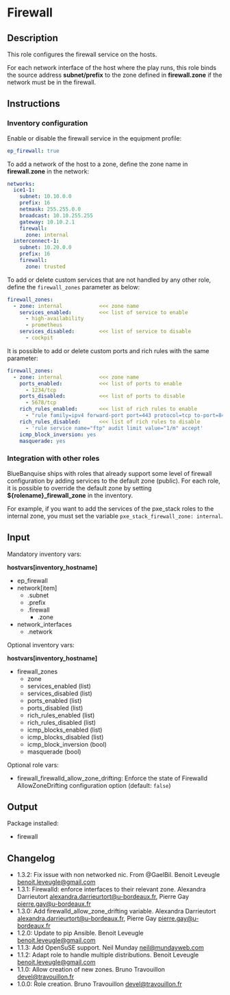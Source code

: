 # Firewall

## Description

This role configures the firewall service on the hosts.

For each network interface of the host where the play runs, this role binds the
source address **subnet/prefix** to the zone defined in **firewall.zone** if
the network must be in the firewall.

## Instructions

### Inventory configuration

Enable or disable the firewall service in the equipment profile:

```yaml
ep_firewall: true
```

To add a network of the host to a zone, define the zone name in
**firewall.zone** in the network:

```yaml
networks:
  ice1-1:
    subnet: 10.10.0.0
    prefix: 16
    netmask: 255.255.0.0
    broadcast: 10.10.255.255
    gateway: 10.10.2.1
    firewall:
      zone: internal
  interconnect-1:
    subnet: 10.20.0.0
    prefix: 16
    firewall:
      zone: trusted
```

To add or delete custom services that are not handled by any other role, define
the `firewall_zones` parameter as below:

```yaml
firewall_zones:
  - zone: internal            <<< zone name
    services_enabled:         <<< list of service to enable
      - high-availability
      - prometheus
    services_disabled:        <<< list of service to disable
      - cockpit
```

It is possible to add or delete custom ports and rich rules with the same
parameter:

```yaml
firewall_zones:
  - zone: internal            <<< zone name
    ports_enabled:            <<< list of ports to enable
      - 1234/tcp
    ports_disabled:           <<< list of ports to disable
      - 5678/tcp
    rich_rules_enabled:       <<< list of rich rules to enable
      - "rule family=ipv4 forward-port port=443 protocol=tcp to-port=8443"
    rich_rules_disabled:      <<< list of rich rules to disable
      - 'rule service name="ftp" audit limit value="1/m" accept'
    icmp_block_inversion: yes
    masquerade: yes
```

### Integration with other roles

BlueBanquise ships with roles that already support some level of firewall
configuration by adding services to the default zone (public). For each role,
it is possible to override the default zone by setting
**${rolename}_firewall_zone** in the inventory.

For example, if you want to add the services of the pxe_stack roles to the
internal zone, you must set the variable `pxe_stack_firewall_zone: internal`.

## Input

Mandatory inventory vars:

**hostvars[inventory_hostname]**

* ep_firewall
* network[item]
   * .subnet
   * .prefix
   * .firewall
      * .zone
* network_interfaces
   * .network

Optional inventory vars:

**hostvars[inventory_hostname]**

* firewall_zones
    * zone
    * services_enabled     (list)
    * services_disabled    (list)
    * ports_enabled        (list)
    * ports_disabled       (list)
    * rich_rules_enabled   (list)
    * rich_rules_disabled  (list)
    * icmp_blocks_enabled  (list)
    * icmp_blocks_disabled (list)
    * icmp_block_inversion (bool)
    * masquerade           (bool)

Optional role vars:

* firewall_firewalld_allow_zone_drifting: Enforce the state of Firewalld
AllowZoneDrifting configuration option (default: `false`)

## Output

Package installed:

* firewall



## Changelog

* 1.3.2: Fix issue with non networked nic. From @GaelBil. Benoit Leveugle <benoit.leveugle@gmail.com>
* 1.3.1: Firewalld: enforce interfaces to their relevant zone. Alexandra Darrieutort <alexandra.darrieurtort@u-bordeaux.fr>, Pierre Gay <pierre.gay@u-bordeaux.fr>
* 1.3.0: Add firewalld_allow_zone_drifting variable. Alexandra Darrieutort <alexandra.darrieurtort@u-bordeaux.fr>, Pierre Gay <pierre.gay@u-bordeaux.fr>
* 1.2.0: Update to pip Ansible. Benoit Leveugle <benoit.leveugle@gmail.com>
* 1.1.3: Add OpenSuSE support. Neil Munday <neil@mundayweb.com>
* 1.1.2: Adapt role to handle multiple distributions. Benoit Leveugle <benoit.leveugle@gmail.com>
* 1.1.0: Allow creation of new zones. Bruno Travouillon <devel@travouillon.fr>
* 1.0.0: Role creation. Bruno Travouillon <devel@travouillon.fr>
